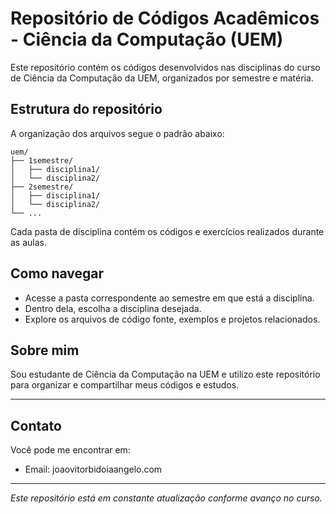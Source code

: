
# Repositório de Códigos Acadêmicos - Ciência da Computação (UEM)

Este repositório contém os códigos desenvolvidos nas disciplinas do curso de Ciência da Computação da UEM, organizados por semestre e matéria.

## Estrutura do repositório

A organização dos arquivos segue o padrão abaixo:

```
uem/
├── 1semestre/
│   ├── disciplina1/
│   └── disciplina2/
├── 2semestre/
│   ├── disciplina1/
│   └── disciplina2/
└── ...
```

Cada pasta de disciplina contém os códigos e exercícios realizados durante as aulas.

## Como navegar

- Acesse a pasta correspondente ao semestre em que está a disciplina.
- Dentro dela, escolha a disciplina desejada.
- Explore os arquivos de código fonte, exemplos e projetos relacionados.

## Sobre mim

Sou estudante de Ciência da Computação na UEM e utilizo este repositório para organizar e compartilhar meus códigos e estudos.

---

## Contato

Você pode me encontrar em:    
- Email: joaovitorbidoiaangelo.com  

---

*Este repositório está em constante atualização conforme avanço no curso.*
